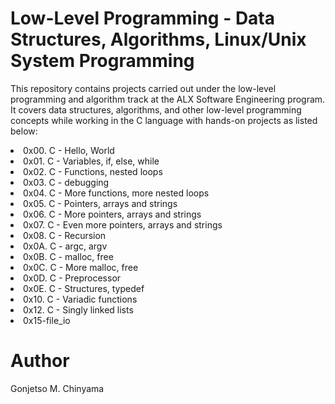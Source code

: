 <h1>Low-Level Programming - Data Structures, Algorithms, Linux/Unix System Programming</h1>

This repository contains projects carried out under the low-level programming and algorithm track at the ALX Software Engineering program. It covers data structures, algorithms, and other low-level programming concepts while working in the C language with hands-on projects as listed below:

<li>0x00. C - Hello, World</li>
<li>0x01. C - Variables, if, else, while</li>
<li>0x02. C - Functions, nested loops</li>
<li>0x03. C - debugging</li>
<li>0x04. C - More functions, more nested loops</li>
<li>0x05. C - Pointers, arrays and strings</li>
<li>0x06. C - More pointers, arrays and strings</li>
<li>0x07. C - Even more pointers, arrays and strings</li>
<li>0x08. C - Recursion</li>
<li>0x0A. C - argc, argv</li>
<li>0x0B. C - malloc, free</li>
<li>0x0C. C - More malloc, free</li>
<li>0x0D. C - Preprocessor</li>
<li>0x0E. C - Structures, typedef</li>
<li>0x10. C - Variadic functions</li>
<li>0x12. C - Singly linked lists</li>
<li>0x15-file_io</li>

<h1>Author</h1>
Gonjetso M. Chinyama
